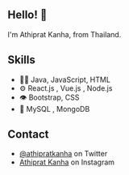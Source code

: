 ## Hello! 👋
I'm Athiprat Kanha, from Thailand.

## Skills
- 👨‍💻 Java, JavaScript, HTML
- ⚙️ React.js , Vue.js , Node.js
- 👁️ Bootstrap, CSS
- 💽 MySQL , MongoDB

## Contact
- [@athipratkanha](https://twitter.com/martonlederer) on Twitter
- [Athiprat Kanha](https://twitter.com/instagram) on Instagram


<!--
**AthipratKanha/AthipratKanha** is a ✨ _special_ ✨ repository because its `README.md` (this file) appears on your GitHub profile.

Here are some ideas to get you started:

- 🔭 I’m currently working on ...
- 🌱 I’m currently learning ...
- 👯 I’m looking to collaborate on ...
- 🤔 I’m looking for help with ...
- 💬 Ask me about ...
- 📫 How to reach me: ...
- 😄 Pronouns: ...
- ⚡ Fun fact: ...
-->
